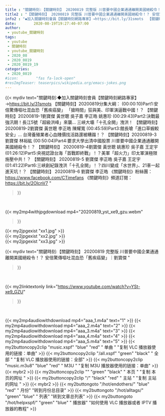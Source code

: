 ```yaml
---
title : "關鍵時刻:【關鍵時刻】 20200819 完整版 川普要中國企業通通離開美國絕殺令！？ 安倍驚傳嘔吐混血恐「舊疾癌變」｜劉寶傑 "
title2 : "【關鍵時刻】 20200819 完整版 川普要中國企業通通離開美國絕殺令！？ 安倍驚傳嘔吐混血恐「舊疾癌變」｜劉寶傑 "
info2 : "◆加入關鍵時刻會員【關鍵時刻網路專家】→https://bit.ly/31smots  【關鍵時刻】20200819分集大綱：  (00:00:10)Part1:安倍驚傳嘔吐混血恐「舊疾癌變」 「搶時間」狂與美、印軍演逼戰中國！？ 【關鍵時刻】20200819-1劉寶傑 黃世聰 吳子嘉 李正皓 姚惠珍  (00:29:43)Part2:決戰最強汛期！長江5號「超級洪峰」來襲… 三峽大壩「十孔全開」洩洪！ 【關鍵時刻】20200819-2劉寶傑 黃世聰 李正皓 陳耀寬  (00:45:59)Part3:館長嗆「進口草蝦較安全」… 台灣養殖業者心血賤價找活路還被糟蹋！？ 【關鍵時刻】20200819-3劉寶傑 林裕紘  (00:50:04)Part4:要求大學出清中國股票 川普要中國企業通通離開美國絕殺令！？ 【關鍵時刻】 20200819-4劉寶傑 黃世聰 姚惠珍 吳子嘉 王定宇  (01:26:12)Part5:央視認證台海「首戰即終戰」！？美軍「超火力」印太軍演極限施壓中共！？  【關鍵時刻】 20200819-5 劉寶傑 李正皓 吳子嘉 王定宇  (01:41:22)Part6:三峽創紀錄洩洪「十孔全開」！？四川變成「水世界」、21車一起進天坑！？  【關鍵時刻】 20200819-6 劉寶傑 李正皓  《關鍵時刻》粉絲團：https://www.facebook.com/CTimefans 《關鍵時刻》頻道訂閱：https://bit.ly/2OlcnV7 "
date:        2020-08-19T19:27:40-07:00
author:
 - youtube_關鍵時刻
tags:
 - youtube
 - 關鍵時刻
 - youtube_關鍵時刻
 - 2020_08
 - 2020_0819
 - 2020_0819_19
categories:
 - 2020_0819
#icon:        "fas fa-lock-open"
#resImgTeaser: teaserpics/wikipedia.org/emacs-jokes.png
---
```


{{< mydiv text="關鍵時刻:◆加入關鍵時刻會員【關鍵時刻網路專家】→https://bit.ly/31smots  【關鍵時刻】20200819分集大綱：  (00:00:10)Part1:安倍驚傳嘔吐混血恐「舊疾癌變」 「搶時間」狂與美、印軍演逼戰中國！？ 【關鍵時刻】20200819-1劉寶傑 黃世聰 吳子嘉 李正皓 姚惠珍  (00:29:43)Part2:決戰最強汛期！長江5號「超級洪峰」來襲… 三峽大壩「十孔全開」洩洪！ 【關鍵時刻】20200819-2劉寶傑 黃世聰 李正皓 陳耀寬  (00:45:59)Part3:館長嗆「進口草蝦較安全」… 台灣養殖業者心血賤價找活路還被糟蹋！？ 【關鍵時刻】20200819-3劉寶傑 林裕紘  (00:50:04)Part4:要求大學出清中國股票 川普要中國企業通通離開美國絕殺令！？ 【關鍵時刻】 20200819-4劉寶傑 黃世聰 姚惠珍 吳子嘉 王定宇  (01:26:12)Part5:央視認證台海「首戰即終戰」！？美軍「超火力」印太軍演極限施壓中共！？  【關鍵時刻】 20200819-5 劉寶傑 李正皓 吳子嘉 王定宇  (01:41:22)Part6:三峽創紀錄洩洪「十孔全開」！？四川變成「水世界」、21車一起進天坑！？  【關鍵時刻】 20200819-6 劉寶傑 李正皓  《關鍵時刻》粉絲團：https://www.facebook.com/CTimefans 《關鍵時刻》頻道訂閱：https://bit.ly/2OlcnV7 "
>}}
<br>


{{< my2mp4withjpgdownload mp4="20200819_yst_xe9_gzu.webm"
>}}

{{< my2jpgexist "xx1.jpg" >}}<br>
{{< my2jpgexist "xx2.jpg" >}}<br>
{{< my2jpgexist "xx3.jpg" >}}<br>



{{< mydiv text="關鍵時刻:【關鍵時刻】 20200819 完整版 川普要中國企業通通離開美國絕殺令！？ 安倍驚傳嘔吐混血恐「舊疾癌變」｜劉寶傑 "
>}}
<br>

{{< my2linktextonly link="https://www.youtube.com/watch?v=YSt-xe9_GZU"
>}}


<br>

{{< my2mp4audiowithdownload mp4="aaa_1.m4a"    text="1" >}}
{{< my2mp4audiowithdownload mp4="aaa_2.m4a"    text="2" >}}
{{< my2mp4audiowithdownload mp4="aaa_3.m4a"    text="3" >}}
{{< my2mp4audiowithdownload mp4="aaa_4.m4a"    text="4" >}}
{{< my2mp4audiowithdownload mp4="aaa_5.m4a"    text="5" >}}
{{< my2buttoncopy2clip "music.xspf"        "blue"   "red"    " 单曲 "  "复制 VLC 播放器使用的链接：单曲" >}} {{< my2buttoncopy2clip "/all.xspf"         "green"  "black"  " 全部 "  "复制 VLC 播放器使用的链接：全部" >}} {{< my2buttoncopy2clip "music.m3u8"        "blue"   "red"    " M3U  "    "复制 M3U 播放器使用的链接：单曲" >}} {{< mybr2 >}} {{< my2buttoncopy2clip ""                  "green"  "black"  " 本页 "    "复制 本页的网址 " >}} {{< my2buttoncopy2clip "/"                 "black"  "red"    " 主站 "    "复制 主站的网址 " >}} {{< mybr2 >}} {{< my2buttongoto      "/hot/endothers/"   "blue"   "red"    " 月份"   "转到月份总目录" >}} {{< my2buttongoto      "/hot/alltags/"     "green"  "blue"   " 列表"   "转到文章总列表" >}} {{< my2buttongoto      "/hot/helpxspf/"    "green"  "blue"   " 播放器" "如何使用 VLC 播放器或者 IPTV 播放器的教程" >}} 
